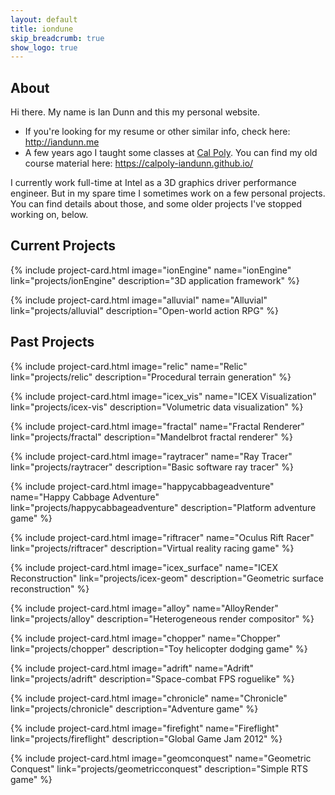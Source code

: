 ```yaml
---
layout: default
title: iondune
skip_breadcrumb: true
show_logo: true
---
```



## About

Hi there.
My name is Ian Dunn and this my personal website.

- If you're looking for my resume or other similar info, check here: <http://iandunn.me>
- A few years ago I taught some classes at [Cal Poly](https://www.calpoly.edu/).
  You can find my old course material here: <https://calpoly-iandunn.github.io/>

I currently work full-time at Intel as a 3D graphics driver performance engineer.
But in my spare time I sometimes work on a few personal projects.
You can find details about those, and some older projects I've stopped working on, below.

## Current Projects

{% include project-card.html    image="ionEngine"    name="ionEngine"                   link="projects/ionEngine"                 description="3D application framework" %}

{% include project-card.html    image="alluvial"    name="Alluvial"                    link="projects/alluvial"                  description="Open-world action RPG" %}


## Past Projects

{% include project-card.html    image="relic"    name="Relic"                    link="projects/relic"                  description="Procedural terrain generation" %}

{% include project-card.html    image="icex_vis"    name="ICEX Visualization"          link="projects/icex-vis"                  description="Volumetric data visualization" %}

{% include project-card.html    image="fractal"    name="Fractal Renderer"            link="projects/fractal"                   description="Mandelbrot fractal renderer" %}

{% include project-card.html    image="raytracer"    name="Ray Tracer"                  link="projects/raytracer"                 description="Basic software ray tracer" %}

{% include project-card.html    image="happycabbageadventure"    name="Happy Cabbage Adventure"     link="projects/happycabbageadventure"     description="Platform adventure game" %}

{% include project-card.html    image="riftracer"    name="Oculus Rift Racer"           link="projects/riftracer"                 description="Virtual reality racing game" %}

{% include project-card.html    image="icex_surface"    name="ICEX Reconstruction"         link="projects/icex-geom"                 description="Geometric surface reconstruction" %}

{% include project-card.html    image="alloy"    name="AlloyRender"                 link="projects/alloy"                     description="Heterogeneous render compositor" %}

{% include project-card.html    image="chopper"    name="Chopper"                     link="projects/chopper"                   description="Toy helicopter dodging game" %}


{% include project-card.html    image="adrift"    name="Adrift"                      link="projects/adrift"                    description="Space-combat FPS roguelike" %}

{% include project-card.html    image="chronicle"    name="Chronicle"                   link="projects/chronicle"                 description="Adventure game" %}

{% include project-card.html    image="firefight"    name="Fireflight"                  link="projects/fireflight"                description="Global Game Jam 2012" %}

{% include project-card.html    image="geomconquest"    name="Geometric Conquest"          link="projects/geometricconquest"         description="Simple RTS game" %}
